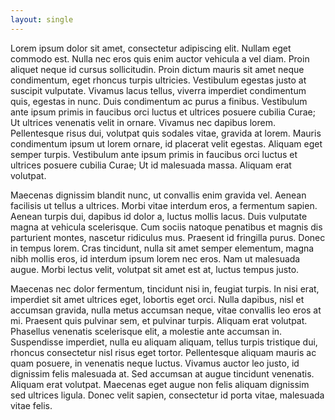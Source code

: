 ```yaml
---
layout: single
---
```


Lorem ipsum dolor sit amet, consectetur adipiscing elit. Nullam eget commodo est. Nulla nec eros quis enim auctor vehicula a vel diam. Proin aliquet neque id cursus sollicitudin. Proin dictum mauris sit amet neque condimentum, eget rhoncus turpis ultricies. Vestibulum egestas justo at suscipit vulputate. Vivamus lacus tellus, viverra imperdiet condimentum quis, egestas in nunc. Duis condimentum ac purus a finibus. Vestibulum ante ipsum primis in faucibus orci luctus et ultrices posuere cubilia Curae; Ut ultrices venenatis velit in ornare. Vivamus nec dapibus lorem. Pellentesque risus dui, volutpat quis sodales vitae, gravida at lorem. Mauris condimentum ipsum ut lorem ornare, id placerat velit egestas. Aliquam eget semper turpis. Vestibulum ante ipsum primis in faucibus orci luctus et ultrices posuere cubilia Curae; Ut id malesuada massa. Aliquam erat volutpat.

Maecenas dignissim blandit nunc, ut convallis enim gravida vel. Aenean facilisis ut tellus a ultrices. Morbi vitae interdum eros, a fermentum sapien. Aenean turpis dui, dapibus id dolor a, luctus mollis lacus. Duis vulputate magna at vehicula scelerisque. Cum sociis natoque penatibus et magnis dis parturient montes, nascetur ridiculus mus. Praesent id fringilla purus. Donec in tempus lorem. Cras tincidunt, nulla sit amet semper elementum, magna nibh mollis eros, id interdum ipsum lorem nec eros. Nam ut malesuada augue. Morbi lectus velit, volutpat sit amet est at, luctus tempus justo.

Maecenas nec dolor fermentum, tincidunt nisi in, feugiat turpis. In nisi erat, imperdiet sit amet ultrices eget, lobortis eget orci. Nulla dapibus, nisl et accumsan gravida, nulla metus accumsan neque, vitae convallis leo eros at mi. Praesent quis pulvinar sem, et pulvinar turpis. Aliquam erat volutpat. Phasellus venenatis scelerisque elit, a molestie ante accumsan in. Suspendisse imperdiet, nulla eu aliquam aliquam, tellus turpis tristique dui, rhoncus consectetur nisl risus eget tortor. Pellentesque aliquam mauris ac quam posuere, in venenatis neque luctus. Vivamus auctor leo justo, id dignissim felis malesuada at. Sed accumsan at augue tincidunt venenatis. Aliquam erat volutpat. Maecenas eget augue non felis aliquam dignissim sed ultrices ligula. Donec velit sapien, consectetur id porta vitae, malesuada vitae felis.
